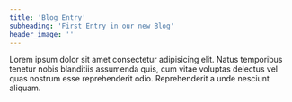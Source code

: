 ```yaml
---
title: 'Blog Entry'
subheading: 'First Entry in our new Blog'
header_image: ''
---
```


Lorem ipsum dolor sit amet consectetur adipisicing elit. Natus temporibus tenetur nobis blanditiis assumenda quis, cum vitae voluptas delectus vel quas nostrum esse reprehenderit odio. Reprehenderit a unde nesciunt aliquam.
